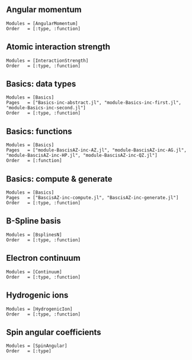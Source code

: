 
##  Angular momentum
```@autodocs ; canonical=false
Modules = [AngularMomentum]
Order   = [:type, :function]
```

##  Atomic interaction strength
```@autodocs
Modules = [InteractionStrength]
Order   = [:type, :function]
```

##  Basics: data types
```@autodocs ; canonical=false
Modules = [Basics]
Pages   = ["Basics-inc-abstract.jl", "module-Basics-inc-first.jl", "module-Basics-inc-second.jl"]
Order   = [:type, :function]
```

##  Basics: functions
```@autodocs ; canonical=false
Modules = [Basics]
Pages   = ["module-BascisAZ-inc-AZ.jl", "module-BascisAZ-inc-AG.jl", "module-BascisAZ-inc-HP.jl", "module-BascisAZ-inc-QZ.jl"]
Order   = [:function]
```

##  Basics: compute & generate
```@autodocs ; canonical=false
Modules = [Basics]
Pages   = ["BascisAZ-inc-compute.jl", "BascisAZ-inc-generate.jl"]
Order   = [:type, :function]
```

##  B-Spline basis
```@autodocs
Modules = [BsplinesN]
Order   = [:type, :function]
```

##  Electron continuum
```@autodocs
Modules = [Continuum]
Order   = [:type, :function]
```

##  Hydrogenic ions
```@autodocs
Modules = [HydrogenicIon]
Order   = [:type, :function]
```

##  Spin angular coefficients
```@autodocs
Modules = [SpinAngular]
Order   = [:type]
```

